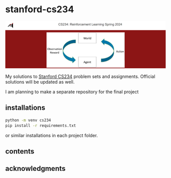 # stanford-cs234

![banner](assets/banner.png)

My solutions to [Stanford CS234](https://web.stanford.edu/class/cs234/index.html) problem sets and assignments. Official solutions will be updated as well.

I am planning to make a separate repository for the final project

## installations

```bash
python -m venv cs234
pip install -r requirements.txt
```
or similar installations in each project folder.

## contents

## acknowledgments
